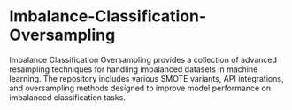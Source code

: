 # Imbalance-Classification-Oversampling
Imbalance Classification Oversampling provides a collection of advanced resampling techniques for handling imbalanced datasets in machine learning. The repository includes various SMOTE variants, API integrations, and oversampling methods designed to improve model performance on imbalanced classification tasks.
